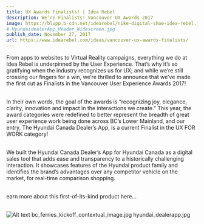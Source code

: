 ```yaml
---
title: UX Awards Finalists! | Idea Rebel
description: We’re Finalists! Vancouver UX Awards 2017
image: https://blupp.b-cdn.net/idearebel/nike-digital-shoe-idea-rebel.jpeg?quality=80&width=800
# HyundaidealerApp_Header_Widescreen.jpg
publish_date: November 27, 2017
url: https://www.idearebel.com/ideas/vancouver-ux-awards-finalists/
--- 
```

From apps to websites to Virtual Reality campaigns, everything we do at Idea Rebel is underpinned by the User Experience. That’s why it’s so gratifying when the industry recognizes us for UX; and while we’re still crossing our fingers for a win, we’re thrilled to announce that we’ve made the first cut as Finalists in the Vancouver User Experience Awards 2017!

\
In their own words, the goal of the awards is “recognizing joy, elegance, clarity, innovation and impact in the interactions we create.” This year, the award categories were redefined to better represent the breadth of great user experience work being done across BC’s Lower Mainland, and our entry, The Hyundai Canada Dealer’s App, is a current Finalist in the UX FOR WORK category!

\
We built the Hyundai Canada Dealer’s App for Hyundai Canada as a digital sales tool that adds ease and transparency to a historically challenging interaction. It showcases features of the Hyundai product family and identifies the brand’s advantages over any competitor vehicle on the market, for real-time comparison shopping.

\
earn more about this first-of-its-kind product here…

\
![Alt text](https://blupp.b-cdn.net/idearebel/nike-digital-shoe-idea-rebel.jpeg?quality=80&width=800?quality=80&width=800 "a title")
bc_ferries_kickoff_contextual_image.jpg
hyundai_dealerapp.jpg